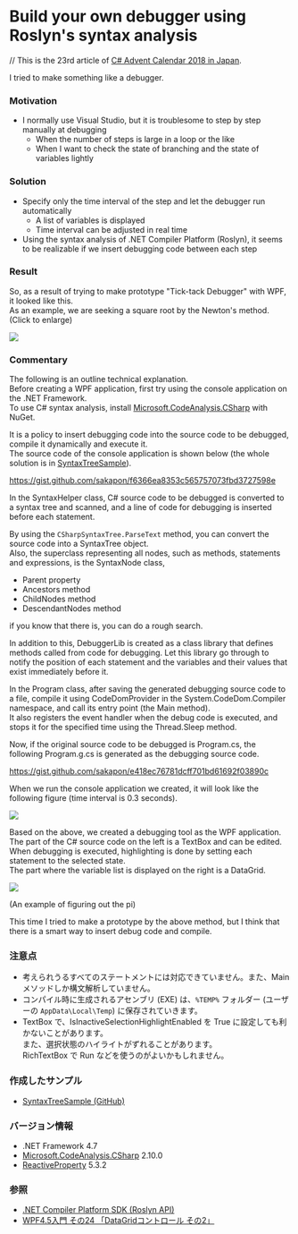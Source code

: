 # Build your own debugger using Roslyn's syntax analysis
// This is the 23rd article of [C# Advent Calendar 2018 in Japan](https://qiita.com/advent-calendar/2018/c-sharp).

I tried to make something like a debugger.

### Motivation
- I normally use Visual Studio, but it is troublesome to step by step manually at debugging
  - When the number of steps is large in a loop or the like
  - When I want to check the state of branching and the state of variables lightly

### Solution
- Specify only the time interval of the step and let the debugger run automatically
  - A list of variables is displayed
  - Time interval can be adjusted in real time
- Using the syntax analysis of .NET Compiler Platform (Roslyn), it seems to be realizable if we insert debugging code between each step

### Result
So, as a result of trying to make prototype "Tick-tack Debugger" with WPF, it looked like this.  
As an example, we are seeking a square root by the Newton's method. (Click to enlarge)

![](https://github.com/sakapon/Samples-2018/blob/master/Images/SyntaxTreeSample/TickTackDebugger.gif)

### Commentary
The following is an outline technical explanation.  
Before creating a WPF application, first try using the console application on the .NET Framework.  
To use C# syntax analysis, install [Microsoft.CodeAnalysis.CSharp](https://www.nuget.org/packages/Microsoft.CodeAnalysis.CSharp) with NuGet.

It is a policy to insert debugging code into the source code to be debugged, compile it dynamically and execute it.  
The source code of the console application is shown below (the whole solution is in [SyntaxTreeSample](https://github.com/sakapon/Samples-2018/tree/master/SyntaxTreeSample)).

https://gist.github.com/sakapon/f6366ea8353c565757073fbd3727598e

In the SyntaxHelper class, C# source code to be debugged is converted to a syntax tree and scanned, and a line of code for debugging is inserted before each statement.

By using the `CSharpSyntaxTree.ParseText` method, you can convert the source code into a SyntaxTree object.  
Also, the superclass representing all nodes, such as methods, statements and expressions, is the SyntaxNode class,
- Parent property
- Ancestors method
- ChildNodes method
- DescendantNodes method

if you know that there is, you can do a rough search.

In addition to this, DebuggerLib is created as a class library that defines methods called from code for debugging.
Let this library go through to notify the position of each statement and the variables and their values that exist immediately before it.

In the Program class, after saving the generated debugging source code to a file, compile it using CodeDomProvider in the System.CodeDom.Compiler namespace, and call its entry point (the Main method).  
It also registers the event handler when the debug code is executed, and stops it for the specified time using the Thread.Sleep method.

Now, if the original source code to be debugged is Program.cs, the following Program.g.cs is generated as the debugging source code.

https://gist.github.com/sakapon/e418ec76781dcff701bd61692f03890c

When we run the console application we created, it will look like the following figure (time interval is 0.3 seconds).

![](https://github.com/sakapon/Samples-2018/blob/master/Images/SyntaxTreeSample/DebuggerConsole.gif)

Based on the above, we created a debugging tool as the WPF application.  
The part of the C# source code on the left is a TextBox and can be edited.
When debugging is executed, highlighting is done by setting each statement to the selected state.  
The part where the variable list is displayed on the right is a DataGrid.

![](https://github.com/sakapon/Samples-2018/blob/master/Images/SyntaxTreeSample/TickTackDebugger-Pi.png)

(An example of figuring out the pi)

This time I tried to make a prototype by the above method, but I think that there is a smart way to insert debug code and compile.

### 注意点
- 考えられうるすべてのステートメントには対応できていません。また、Main メソッドしか構文解析していません。
- コンパイル時に生成されるアセンブリ (EXE) は、`%TEMP%` フォルダー (ユーザーの `AppData\Local\Temp`) に保存されていきます。
- TextBox で、IsInactiveSelectionHighlightEnabled を True に設定しても利かないことがあります。  
  また、選択状態のハイライトがずれることがあります。  
  RichTextBox で Run などを使うのがよいかもしれません。

### 作成したサンプル
- [SyntaxTreeSample (GitHub)](https://github.com/sakapon/Samples-2018/tree/master/SyntaxTreeSample)

### バージョン情報
- .NET Framework 4.7
- [Microsoft.CodeAnalysis.CSharp](https://www.nuget.org/packages/Microsoft.CodeAnalysis.CSharp) 2.10.0
- [ReactiveProperty](https://www.nuget.org/packages/ReactiveProperty/) 5.3.2

### 参照
- [.NET Compiler Platform SDK (Roslyn API)](https://docs.microsoft.com/ja-jp/dotnet/csharp/roslyn-sdk/)
- [WPF4.5入門 その24 「DataGridコントロール その2」](https://blog.okazuki.jp/entry/20130224/1361693816)
